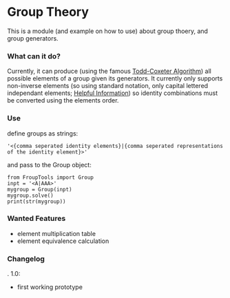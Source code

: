 # Group Theory
This is a module (and example on how to use) about group thoery, and group generators.

### What can it do?
Currently, it can produce (using the famous [Todd-Coxeter Algorithm](https://en.wikipedia.org/wiki/Todd%E2%80%93Coxeter_algorithm)) all possible elements of a group given its generators. It currently only supports non-inverse elements (so
using standard notation, only capital lettered independant elements; [Helpful Information](http://sporadic.stanford.edu/bump/group/gr1_1.html)) so identity combinations must be converted using the elements order.

### Use
define groups as strings:
```
'<{comma seperated identity elements}|{comma seperated representations of the identity element}>'
```
and pass to the Group object:
```
from FroupTools import Group
inpt = '<A|AAA>'
mygroup = Group(inpt)
mygroup.solve()
print(str(mygroup))
```

### Wanted Features
- element multiplication table
- element equivalence calculation
### Changelog
 . 1.0:
  - first working prototype
